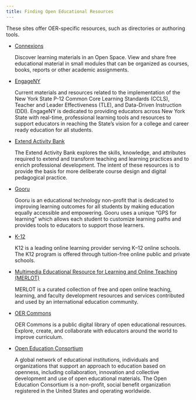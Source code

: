 ```yaml
---
title: Finding Open Educational Resources
---
```


These sites offer OER-specific resources, such as directories or authoring tools.

* [Connexions](https://cnx.org/)

  Discover learning materials in an Open Space. View and share free educational material in small modules that can be
  organized as courses, books, reports or other academic assignments.

* [EngageNY](https://www.engageny.org/)

  Current materials and resources related to the implementation of the New York State P-12 Common Core Learning
  Standards (CCLS), Teacher and Leader Effectiveness (TLE), and Data-Driven Instruction (DDI). EngageNY is dedicated to
  providing educators across New York State with real-time, professional learning tools and resources to support
  educators in reaching the State’s vision for a college and career ready education for all students.

* [Extend Activity Bank](https://extend-bank.ecampusontario.ca/)

  The Extend Activity Bank explores the skills, knowledge, and attributes required to extend and transform teaching and
  learning practices and to enrich professional development. The intent of these resources is to provide the basis for
  more deliberate course design and digital pedagogical practice.

* [Gooru](http://www.gooru.org/)

  Gooru is an educational technology non-profit that is dedicated to improving learning outcomes for all students by
  making education equally accessible and empowering. Gooru uses a unique “GPS for learning” which allows each student
  to customize learning paths and provides tools to educators to support those learners.

* [K-12](http://www.k12.com/)

  K12 is a leading online learning provider serving K–12 online schools. The K12 program is offered through tuition-free
  online public and private schools.
* [Multimedia Educational Resource for Learning and Online Teaching (MERLOT)](https://www.merlot.org/merlot/index.htm)

  MERLOT is a curated collection of free and open online teaching, learning, and faculty development resources and
  services contributed and used by an international education community.

* [OER Commons](https://www.oercommons.org/)

  OER Commons is a public digital library of open educational resources. Explore, create, and collaborate with educators
  around the world to improve curriculum.

* [Open Education Consortium](http://www.oeconsortium.org/)

  A global network of educational institutions, individuals and organizations that support an approach to education
  based on openness, including collaboration, innovation and collective development and use of open educational
  materials. The Open Education Consortium is a non-profit, social benefit organization registered in the United States
  and operating worldwide.
